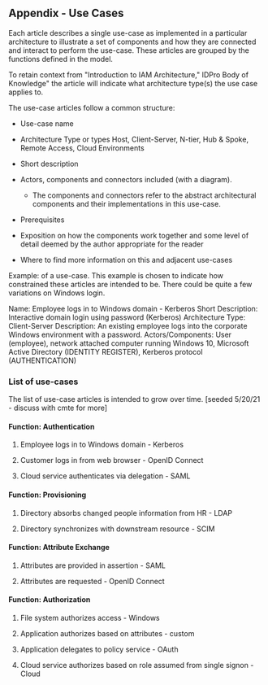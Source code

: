 Appendix - Use Cases
--------------------

Each article describes a single use-case as implemented in a particular architecture to illustrate a set of components and how they are connected and interact to perform the use-case. These articles are grouped by the functions defined in the model.

To retain context from \"Introduction to IAM Architecture,\" IDPro Body of Knowledge\" the article will indicate what architecture type(s) the use case applies to.

The use-case articles follow a common structure:

-   Use-case name

-   Architecture Type or types Host, Client-Server, N-tier, Hub & Spoke, Remote Access, Cloud Environments

-   Short description

-   Actors, components and connectors included (with a diagram).

    -   The components and connectors refer to the abstract architectural components and their implementations in this use-case.

-   Prerequisites

-   Exposition on how the components work together and some level of detail deemed by the author appropriate for the reader

-   Where to find more information on this and adjacent use-cases

Example: of a use-case. This example is chosen to indicate how constrained these articles are intended to be. There could be quite a few variations on Windows login.

Name: Employee logs in to Windows domain - Kerberos Short Description: Interactive domain login using password (Kerberos) Architecture Type: Client-Server Description: An existing employee logs into the corporate Windows environment with a password. Actors/Components: User (employee), network attached computer running Windows 10, Microsoft Active Directory (IDENTITY REGISTER), Kerberos protocol (AUTHENTICATION)

### List of use-cases

The list of use-case articles is intended to grow over time. \[seeded 5/20/21 - discuss with cmte for more\]

#### Function: Authentication

1.  Employee logs in to Windows domain - Kerberos
3.  Customer logs in from web browser - OpenID Connect

4.  Cloud service authenticates via delegation - SAML

#### Function: Provisioning

1.  Directory absorbs changed people information from HR - LDAP

2.  Directory synchronizes with downstream resource - SCIM

#### Function: Attribute Exchange

1.  Attributes are provided in assertion - SAML

2.  Attributes are requested - OpenID Connect

#### Function: Authorization

1.  File system authorizes access - Windows

2.  Application authorizes based on attributes - custom

3.  Application delegates to policy service - OAuth

4.  Cloud service authorizes based on role assumed from single signon - Cloud